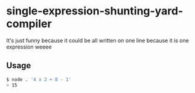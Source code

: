 # single-expression-shunting-yard-compiler

It's just funny because it could be all written on one line because it is one expression weeee

## Usage

```sh
$ node . '4 x 2 + 8 - 1'
> 15
```